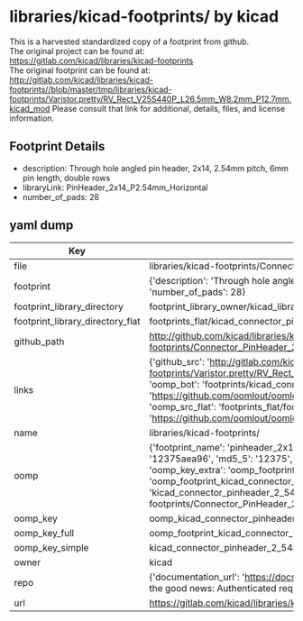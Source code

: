 # libraries/kicad-footprints/ by kicad  
This is a harvested standardized copy of a footprint from github.  
The original project can be found at:  
https://gitlab.com/kicad/libraries/kicad-footprints  
The original footprint can be found at:
http://gitlab.com/kicad/libraries/kicad-footprints//blob/master/tmp/libraries/kicad-footprints/Varistor.pretty/RV_Rect_V25S440P_L26.5mm_W8.2mm_P12.7mm.kicad_mod
Please consult that link for additional, details, files, and license information.  
## Footprint Details
* description: Through hole angled pin header, 2x14, 2.54mm pitch, 6mm pin length, double rows  
* libraryLink: PinHeader_2x14_P2.54mm_Horizontal  
* number_of_pads: 28  
## yaml dump  
| Key | Value |  
| --- | --- |  
| file | libraries/kicad-footprints/Connector_PinHeader_2.54mm.pretty/PinHeader_2x14_P2.54mm_Horizontal.kicad_mod |  
| footprint | {'description': 'Through hole angled pin header, 2x14, 2.54mm pitch, 6mm pin length, double rows', 'libraryLink': 'PinHeader_2x14_P2.54mm_Horizontal', 'number_of_pads': 28} |  
| footprint_library_directory | footprint_library_owner/kicad_libraries/kicad-footprints/ |  
| footprint_library_directory_flat | footprints_flat/kicad_connector_pinheader_2_54mm_pinheader_2x14_p2_54mm_horizontal/working |  
| github_path | http://github.com/kicad/libraries/kicad-footprints//blob/master/tmp/libraries/kicad-footprints/Connector_PinHeader_2.54mm.pretty/PinHeader_2x14_P2.54mm_Horizontal.kicad_mod |  
| links | {'github_src': 'http://gitlab.com/kicad/libraries/kicad-footprints//blob/master/tmp/libraries/kicad-footprints/Varistor.pretty/RV_Rect_V25S440P_L26.5mm_W8.2mm_P12.7mm.kicad_mod', 'github_src_repo': 'https://gitlab.com/kicad/libraries/kicad-footprints', 'oomp_bot': 'footprints/kicad_connector_pinheader_2_54mm_pinheader_2x14_p2_54mm_horizontal/working', 'oomp_bot_github': 'https://github.com/oomlout/oomlout_oomp_footprint_bot/tree/main/footprints/kicad_connector_pinheader_2_54mm_pinheader_2x14_p2_54mm_horizontal/working', 'oomp_src_flat': 'footprints_flat/footprints_flat/kicad_connector_pinheader_2_54mm_pinheader_2x14_p2_54mm_horizontal/working', 'oomp_src_flat_github': 'https://github.com/oomlout/oomlout_oomp_footprint_src/tree/main/footprints_flat/kicad_connector_pinheader_2_54mm_pinheader_2x14_p2_54mm_horizontal/working'} |  
| name | libraries/kicad-footprints/ |  
| oomp | {'footprint_name': 'pinheader_2x14_p2_54mm_horizontal', 'library_name': 'connector_pinheader_2_54mm', 'md5': '12375aea96e3efcb6d2d739ed8f1d14a', 'md5_10': '12375aea96', 'md5_5': '12375', 'md5_6': '12375a', 'oomp_key': 'oomp_kicad_connector_pinheader_2_54mm_pinheader_2x14_p2_54mm_horizontal', 'oomp_key_extra': 'oomp_footprint_kicad_connector_pinheader_2_54mm_pinheader_2x14_p2_54mm_horizontal', 'oomp_key_full': 'oomp_footprint_kicad_connector_pinheader_2_54mm_pinheader_2x14_p2_54mm_horizontal_12375a', 'oomp_key_simple': 'kicad_connector_pinheader_2_54mm_pinheader_2x14_p2_54mm_horizontal', 'original_filename': 'libraries/kicad-footprints/Connector_PinHeader_2.54mm.pretty/PinHeader_2x14_P2.54mm_Horizontal.kicad_mod', 'owner_name': 'kicad'} |  
| oomp_key | oomp_kicad_connector_pinheader_2_54mm_pinheader_2x14_p2_54mm_horizontal |  
| oomp_key_full | oomp_footprint_kicad_connector_pinheader_2_54mm_pinheader_2x14_p2_54mm_horizontal |  
| oomp_key_simple | kicad_connector_pinheader_2_54mm_pinheader_2x14_p2_54mm_horizontal |  
| owner | kicad |  
| repo | {'documentation_url': 'https://docs.github.com/rest/overview/resources-in-the-rest-api#rate-limiting', 'message': "API rate limit exceeded for 84.66.173.59. (But here's the good news: Authenticated requests get a higher rate limit. Check out the documentation for more details.)"} |  
| url | https://gitlab.com/kicad/libraries/kicad-footprints |  

